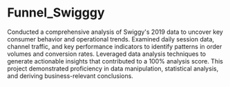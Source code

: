 # Funnel_Swigggy
Conducted a comprehensive analysis of Swiggy's 2019 data to uncover key consumer behavior and operational trends. Examined daily session data, channel traffic, and key performance indicators to identify patterns in order volumes and conversion rates. Leveraged data analysis techniques to generate actionable insights that contributed to a 100% analysis score. This project demonstrated proficiency in data manipulation, statistical analysis, and deriving business-relevant conclusions.
